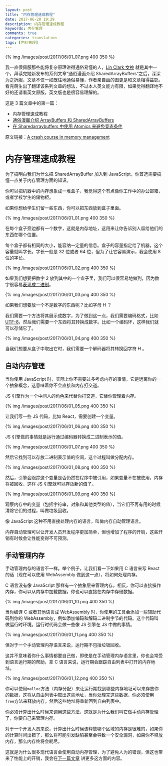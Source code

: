 ```yaml
---
layout: post
title: "内存管理速成教程"
date: 2017-06-20 19:29
description: 内存管理速成教程
keywords: 内存管理
comments: true
categories: translation
tags: [内存管理]
---
```


{% img /images/post/2017/06/01_07.png 400 350 %}

我一直很佩服那些能将复杂原理讲得通俗易懂的人，[Lin Clark 女神](http://code-cartoons.com/) 就是其中一个，拜读完她新发布的系列文章“通俗漫画介绍 SharedArrayBuffers”之后，深深为之折服，文章不仅一如既往地通俗易懂，作者亲自画的图更是和文章相得益彰。看完萌生出了翻译该系列文章的想法，不过本人英文能力有限，如果觉得翻译地不好的还请看英文原版，英文版也是很容易理解的。

这是 3 篇文章中的第一篇：

* 内存管理速成教程
* [通俗漫画介绍 ArrayBuffers 和 SharedArrayBuffers](https://zhaozhiming.github.io/2017/06/20/a-cartoon-intro-to-arraybuffers-and-sharedarraybuffers-zh/)
* [在 Sharedarraybuffers 中使用 Atomics 来避免竞态条件](https://zhaozhiming.github.io/2017/06/21/avoiding-race-conditions-in-sharedarraybuffers-with-atomics-zh/)

原文链接：[A crash course in memory management](https://hacks.mozilla.org/2017/06/a-crash-course-in-memory-management/)

<!--more-->

# 内存管理速成教程
  
为了搞明白我们为什么把 SharedArrayBuffer 加入到 JavaScript，你首选需要搞懂一点关于内存管理方面的知识。  

你可以把机器中的内存想象成一堆盒子，我觉得这个有点像你工作中的办公邮箱，或者学校学生的储物柜。  

如果你想给学生们留一些东西，你可以把东西放到盒子里面。  

{% img /images/post/2017/06/01_01.png 400 350 %}
  
在每个盒子旁边都有一个数字，这就是内存地址，这用来让你告诉别人留给他们的东西在哪个位置。  

每个盒子都有相同的大小，能容纳一定量的信息。盒子的容量指定给了机器，这个容量就叫字长。字长一般是 32 位或者 64 位，但为了让它容易演示，我会使用 8 位的字长。  

{% img /images/post/2017/06/01_02.png 400 350 %}
  
如果我们想要把数字 2 放到其中的一个盒子里，我们可以很容易地做到，因为数字很容易[表现成二进制](https://www.khanacademy.org/math/algebra-home/alg-intro-to-algebra/algebra-alternate-number-bases/v/decimal-to-binary)。  

{% img /images/post/2017/06/01_03.png 400 350 %}
  
如果我们想要放一个不是数字的东西呢？比如字母 H ？  

我们需要一个方法将其展示成数字，为了做到这一点，我们需要编码格式，比如 [UTF-8](https://en.wikipedia.org/wiki/UTF-8)，然后我们需要一个东西将其转换成数字。比如一个编码环，这样我们就可以存储它了。  

{% img /images/post/2017/06/01_04.png 400 350 %}
  
当我们想要从盒子中取出它时，我们需要一个解码器将其转换回字符 H 。  

## 自动内存管理

当你使用 JavaScript 时，实际上你不需要过多考虑内存的事情，它是远离你的一个抽象概念，这意味着你不会直接和内存打交道。  

JS 引擎作为一个中间人的角色来代替你打交道，它替你管理着内存。  

{% img /images/post/2017/06/01_05.png 400 350 %}
  
让我们写一些 JS 代码，比如 React，需要创建一个变量。  

{% img /images/post/2017/06/01_06.png 400 350 %}
  
JS 引擎做的事情就是运行通过编码器转换成二进制表示的值。  

{% img /images/post/2017/06/01_07.png 400 350 %}
  
然后它找到可以存放二进制表示值的空间，这个过程叫做分配内存。  

{% img /images/post/2017/06/01_08.png 400 350 %}
  
然后，引擎会跟踪这个变量是否仍然在程序中被引用，如果变量不在被使用，内存将被回收，这样 JS 引擎就可以存放新的值了。  

{% img /images/post/2017/06/01_09.png 400 350 %}
  
观察内存中的变量（包括字符串，对象和其他类型的值），当它们不再有用的时候清除它们的过程，叫做垃圾回收。 

像 JavaScript 这种不用直接处理内存的语言，叫做内存自动管理语言。  

内存自动管理可以让开发人员开发程序更加简单，但也增加了程序的开销，这些开销有时候会让性能变得不可预测。  

## 手动管理内存

手动管理内存的语言不一样。举个例子，让我们看一下如果用 C 语言来写 React 的话（现在可以使用 WebAssembly 做到这一点），将如何处理内存。  

C 语言没有像 JavaScript 那样有一个抽象层来管理内存，相反，你可以直接操作内存，你可以从内存中加载数据，你也可以直接在内存中存储数据。  

{% img /images/post/2017/06/01_10.png 400 350 %}
  
当你编译 C 或者其他语言成 WebAssembly 时，你使用的工具会添加一些辅助代码到你的 WebAssembly，例如添加编码和解码二进制字节的代码。这个代码叫做运行时环境。运行时代码会做一些像 JS 引擎在 JS 中做的事情。  

{% img /images/post/2017/06/01_11.png 400 350 %}
  
但对于一个手动管理内存语言来说，运行期不包括垃圾回收。  

这并不意味着你什么事情都要自己做，即使是在手动管理内存语言里，你也会常受到语言运行期的帮助，拿 C 语言来说，运行期会跟踪自由列表中打开的内存地址。  

{% img /images/post/2017/06/01_12.png 400 350 %}

你可以使用`malloc`方法（内存分配）来让运行期找到哪些内存地址可以来存放你的数据，这将从自由列表中取出这些地址，当你处理完这些数据，你必须使用`free`方法来释放内存，然后这些地址将重新回到自由列表中。  

你必须计算出什么时候来调用这些方法，这就是为什么我们叫它做手动内存管理了，你要自己来管理内存。  

对于一个开发人员来说，计算出什么时候该释放哪个区域的内存是很难的，如果你的计算时间出错了，那么将可能引发缺陷甚至会导致一个安全漏洞，如果你不释放内存，那么内存终将会耗尽。  

这就是为什么很多现代语言会使用自动内存管理，为了避免人为的错误，但这也带来了性能上的开销，我会在[下一篇文章](http://zhaozhiming.github.io/blog/2017/06/20/a-cartoon-intro-to-arraybuffers-and-sharedarraybuffers-zh/) 讲更多这方面的内容。
